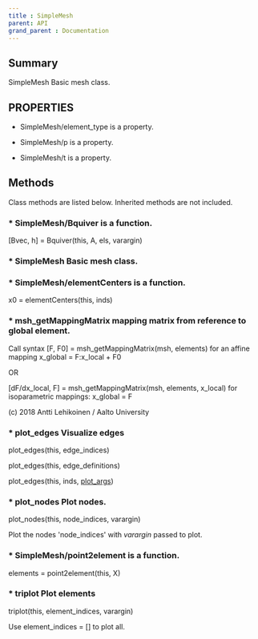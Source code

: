 ```yaml
---
title : SimpleMesh
parent: API
grand_parent : Documentation
---
```

## Summary
SimpleMesh Basic mesh class.
## PROPERTIES
* SimpleMesh/element_type is a property.

* SimpleMesh/p is a property.

* SimpleMesh/t is a property.

## Methods
Class methods are listed below. Inherited methods are not included.
### * SimpleMesh/Bquiver is a function.
[Bvec, h] = Bquiver(this, A, els, varargin)

### * SimpleMesh Basic mesh class.

### * SimpleMesh/elementCenters is a function.
x0 = elementCenters(this, inds)

### * msh_getMappingMatrix mapping matrix from reference to global element.

Call syntax
[F, F0] = msh_getMappingMatrix(msh, elements) for an affine mapping
x_global = F:x_local + F0

OR

[dF/dx_local, F] = msh_getMappingMatrix(msh, elements, x_local) for
isoparametric mappings:
x_global = F

(c) 2018 Antti Lehikoinen / Aalto University

### * plot_edges Visualize edges

plot_edges(this, edge_indices)

plot_edges(this, edge_definitions)

plot_edges(this, inds, [plot_args](plot_args.html))

### * plot_nodes Plot nodes.

plot_nodes(this, node_indices, varargin)

Plot the nodes 'node_indices' with *varargin*  passed to
plot.

### * SimpleMesh/point2element is a function.
elements = point2element(this, X)

### * triplot Plot elements

triplot(this, element_indices, varargin)

Use element_indices = [] to plot all.

